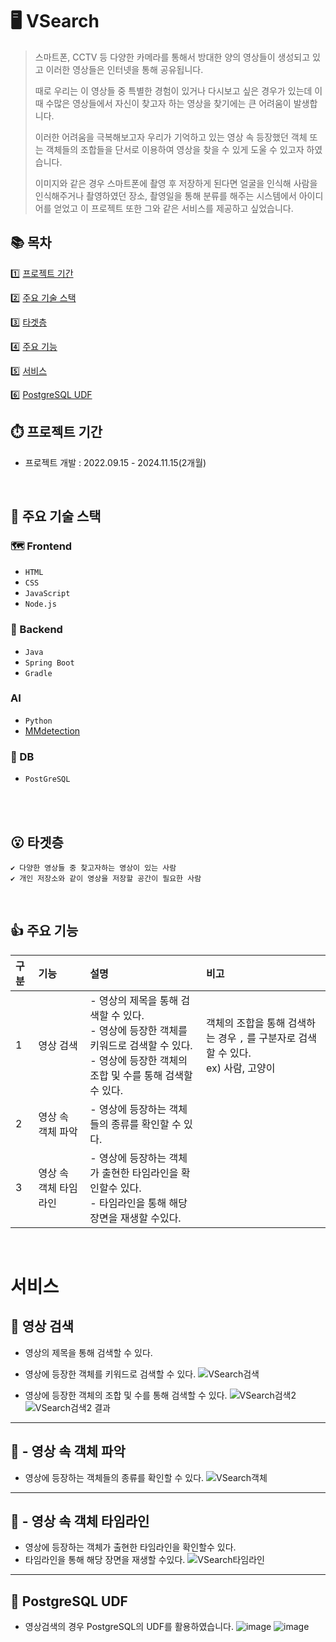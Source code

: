 # 🖥️ VSearch

> 스마트폰, CCTV 등 다양한 카메라를 통해서 방대한 양의 영상들이 생성되고 있고 이러한 영상들은 인터넷을 통해 공유됩니다.
>
> 때로 우리는 이 영상들 중 특별한 경험이 있거나 다시보고 싶은 경우가 있는데 이 때 수많은 영상들에서 자신이 찾고자 하는 영상을 찾기에는 큰 어려움이 발생합니다.
>
>이러한 어려움을 극복해보고자 우리가 기억하고 있는 영상 속 등장했던 객체 또는 객체들의 조합들을 단서로 이용하여 영상을 찾을 수 있게 도울 수 있고자 하였습니다.
>
> 이미지와 같은 경우 스마트폰에 촬영 후 저장하게 된다면 얼굴을 인식해 사람을 인식해주거나 촬영하였던 장소, 촬영일을 통해 분류를 해주는 시스템에서 아이디어를 얻었고 이 프로젝트 또한 그와 같은 서비스를 제공하고 싶었습니다.


## **📚 목차**  

1️⃣ [프로젝트 기간](#-프로젝트-기간)

2️⃣ [주요 기술 스택](#-주요-기술-스택)

3️⃣ [타겟층](#-타겟층)

4️⃣ [주요 기능](#-주요-기능)

5️⃣ [서비스](#-서비스)

6️⃣ [PostgreSQL UDF](#-PostgreSQL-UDF)

## ⏱️ 프로젝트 기간

-   프로젝트 개발 : 2022.09.15 - 2024.11.15(2개월)

<br/>

## 🔨 주요 기술 스택

### 🗺️ Frontend
-   `HTML`
-   `CSS`
-   `JavaScript`
-   `Node.js`

### 📮 Backend
-   `Java`
-   `Spring Boot`
-   `Gradle`

### AI
-   `Python`
-   [MMdetection](https://github.com/open-mmlab/mmdetection)

### 🧮 DB
-   `PostGreSQL`
  
<br>

<br>

## 😮 타겟층
    ✔ 다양한 영상들 중 찾고자하는 영상이 있는 사람
    ✔ 개인 저장소와 같이 영상을 저장할 공간이 필요한 사람
   
<br>

## 👍 주요 기능
|구분|기능|설명|비고|
|:---|:---|:---|:---|
|1|영상 검색| - 영상의 제목을 통해 검색할 수 있다.<br> - 영상에 등장한 객체를 키워드로 검색할 수 있다. <br> - 영상에 등장한 객체의 조합 및 수를 통해 검색할 수 있다.|객체의 조합을 통해 검색하는 경우 `,` 를 구분자로 검색할 수 있다. <br>ex) 사람, 고양이|
|2|영상 속 객체 파악| - 영상에 등장하는 객체들의 종류를 확인할 수 있다. ||
|3|영상 속 객체 타임라인| - 영상에 등장하는 객체가 출현한 타임라인을 확인할수 있다.<br> - 타임라인을 통해 해당 장면을 재생할 수있다.||
<br>

# 서비스
## 📌 영상 검색

- 영상의 제목을 통해 검색할 수 있다.
- 영상에 등장한 객체를 키워드로 검색할 수 있다.
![VSearch검색](https://github.com/zsa332/VSearch/assets/78728865/cc87d128-bb2e-4daf-91e5-24ca3a94d6c4)

- 영상에 등장한 객체의 조합 및 수를 통해 검색할 수 있다.
![VSearch검색2](https://github.com/zsa332/VSearch/assets/78728865/8c009308-eb4a-4742-a8ca-688b44b7f5e2)
![VSearch검색2 결과](https://github.com/zsa332/VSearch/assets/78728865/d250245c-5614-4885-b0cf-8369f00cb7e7)

---

## 📌 - 영상 속 객체 파악

 - 영상에 등장하는 객체들의 종류를 확인할 수 있다.
![VSearch객체](https://github.com/zsa332/VSearch/assets/78728865/1fd19dd1-ecfa-4d53-b19e-dd3382e00c73)

---

## 📌 - 영상 속 객체 타임라인

 - 영상에 등장하는 객체가 출현한 타임라인을 확인할수 있다.
 - 타임라인을 통해 해당 장면을 재생할 수있다.
![VSearch타임라인](https://github.com/zsa332/VSearch/assets/78728865/ab00bf32-57cd-4b5a-b248-e3cbf828c202)

---

## 📜 PostgreSQL UDF
 - 영상검색의 경우 PostgreSQL의 UDF를 활용하였습니다.
![image](https://github.com/zsa332/VSearch/assets/78728865/79bbf145-b661-406a-8c3d-bf08b05c66c3)
![image](https://github.com/zsa332/VSearch/assets/78728865/8206602b-2e74-4317-a61d-702152d6def9)

<br>
